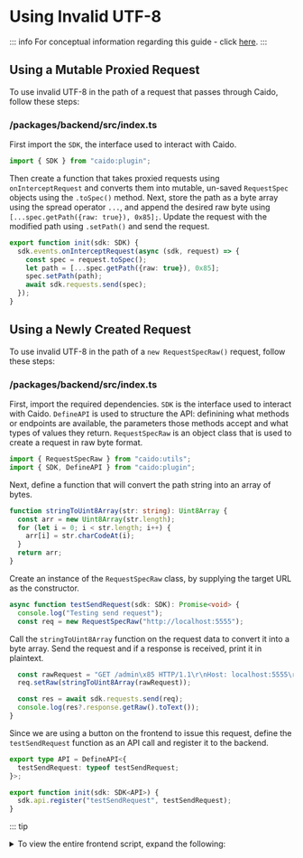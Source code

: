 # Using Invalid UTF-8

::: info
For conceptual information regarding this guide - click [here](/concepts/backend/binary.md).
:::

## Using a Mutable Proxied Request

To use invalid UTF-8 in the path of a request that passes through Caido, follow these steps:

### /packages/backend/src/index.ts

First import the `SDK`, the interface used to interact with Caido.

``` ts
import { SDK } from "caido:plugin";
```

Then create a function that takes proxied requests using `onInterceptRequest` and converts them into mutable, un-saved `RequestSpec` objects using the `.toSpec()` method. Next, store the path as a byte array using the spread operator `...`, and append the desired raw byte using `[...spec.getPath({raw: true}), 0x85];`. Update the request with the modified path using `.setPath()` and send the request.

``` ts
export function init(sdk: SDK) {
  sdk.events.onInterceptRequest(async (sdk, request) => {
    const spec = request.toSpec();
    let path = [...spec.getPath({raw: true}), 0x85];
    spec.setPath(path);
    await sdk.requests.send(spec);
  });
}
```

## Using a Newly Created Request

To use invalid UTF-8 in the path of a `new RequestSpecRaw()` request, follow these steps:

### /packages/backend/src/index.ts

First, import the required dependencies. `SDK` is the interface used to interact with Caido. `DefineAPI` is used to structure the API: definining what methods or endpoints are available, the parameters those methods accept and what types of values they return. `RequestSpecRaw` is an object class that is used to create a request in raw byte format.

``` ts
import { RequestSpecRaw } from "caido:utils";
import { SDK, DefineAPI } from "caido:plugin";
```

Next, define a function that will convert the path string into an array of bytes.

``` ts
function stringToUint8Array(str: string): Uint8Array {
  const arr = new Uint8Array(str.length);
  for (let i = 0; i < str.length; i++) {
    arr[i] = str.charCodeAt(i);
  }
  return arr;
}
```

Create an instance of the `RequestSpecRaw` class, by supplying the target URL as the constructor.

``` ts
async function testSendRequest(sdk: SDK): Promise<void> {
  console.log("Testing send request");
  const req = new RequestSpecRaw("http://localhost:5555");
```

Call the `stringToUint8Array` function on the request data to convert it into a byte array. Send the request and if a response is received, print it in plaintext.

``` ts
  const rawRequest = "GET /admin\x85 HTTP/1.1\r\nHost: localhost:5555\r\n\r\n";
  req.setRaw(stringToUint8Array(rawRequest));

  const res = await sdk.requests.send(req);
  console.log(res?.response.getRaw().toText());
}
```

Since we are using a button on the frontend to issue this request, define the `testSendRequest` function as an API call and register it to the backend.

``` ts
export type API = DefineAPI<{
  testSendRequest: typeof testSendRequest;
}>;

export function init(sdk: SDK<API>) {
  sdk.api.register("testSendRequest", testSendRequest);
}
```

::: tip
<details>
<summary>To view the entire frontend script, expand the following:</summary>

``` ts
import type { Caido } from "@caido/sdk-frontend";
import type { API } from "../../backend/src/index";

import "./styles/index.css";

export type CaidoSDK = Caido<API>;

const Commands = {
  sending: "my-plugin-page.req",
} as const;

const sending = async (sdk: CaidoSDK) => {
  await sdk.backend.testSendRequest();
};

const createPage = (sdk: CaidoSDK) => {
  const requestButton = sdk.ui.button({
    variant: "primary",
    label: "Send Request",
  });

  requestButton.addEventListener("click", async () => {
    await sending(sdk);
  });

  const bodyContainer = document.createElement("div");
  bodyContainer.appendChild(requestButton);

  const card = sdk.ui.card({
    body: bodyContainer,

  });

  sdk.navigation.addPage("/my-plugin-page", {
    body: card,
  });
};

export const init = (sdk: CaidoSDK) => {
  createPage(sdk);
  sdk.sidebar.registerItem("My Plugin", "/my-plugin-page", {
    icon: "fas fa-rocket",
  });

  sdk.commands.register(Commands.sending, {
    name: "Send Request",
    run: () => sending(sdk),
  });
};
```

</details>

